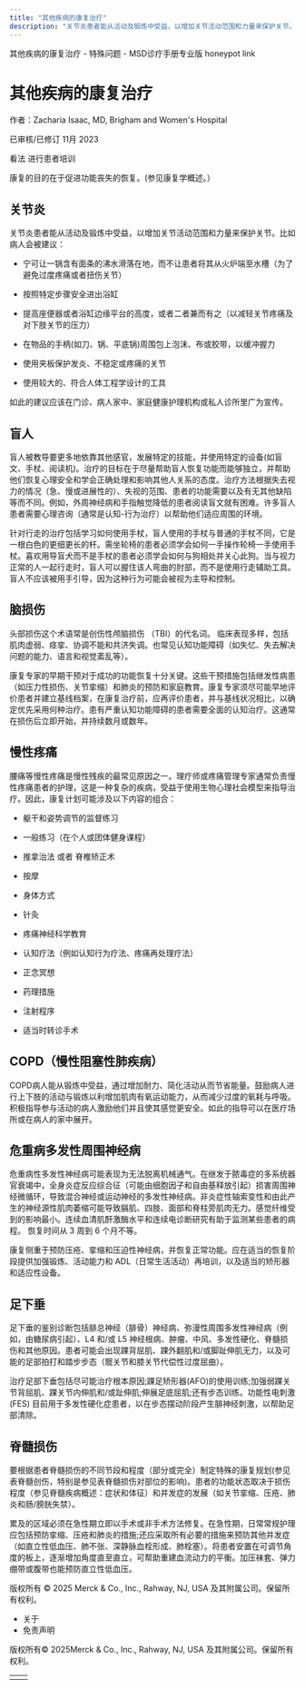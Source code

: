 ```yaml
---
title: "其他疾病的康复治疗"
description: "关节炎患者能从活动及锻炼中受益，以增加关节活动范围和力量来保护关节。比如病人会被建议："
---
```


﻿其他疾病的康复治疗 \- 特殊问题 \- MSD诊疗手册专业版 honeypot link

# 其他疾病的康复治疗

作者：Zacharia Isaac, MD, Brigham and Women's Hospital

已审核/已修订 11月 2023

看法 进行患者培训

康复的目的在于促进功能丧失的恢复。(参见康复学概述。）

## 关节炎

关节炎患者能从活动及锻炼中受益，以增加关节活动范围和力量来保护关节。比如病人会被建议：

- 宁可让一锅含有面条的沸水滑落在地，而不让患者将其从火炉端至水槽（为了避免过度疼痛或者扭伤关节）

- 按照特定步骤安全进出浴缸

- 提高座便器或者浴缸边缘平台的高度，或者二者兼而有之（以减轻关节疼痛及对下肢关节的压力）

- 在物品的手柄(如刀、锅、平底锅)周围包上泡沫、布或胶带，以缓冲握力

- 使用夹板保护发炎、不稳定或疼痛的关节

- 使用较大的、符合人体工程学设计的工具


如此的建议应该在门诊、病人家中、家庭健康护理机构或私人诊所里广为宣传。

## 盲人

盲人被教导要更多地依靠其他感官，发展特定的技能，并使用特定的设备(如盲文、手杖、阅读机)。治疗的目标在于尽量帮助盲人恢复功能而能够独立，并帮助他们恢复心理安全和学会正确处理和影响其他人关系的态度。治疗方法根据失去视力的情况（急、慢或进展性的）、失视的范围、患者的功能需要以及有无其他缺陷等而不同。例如，外周神经病和手指触觉降低的患者阅读盲文就有困难。许多盲人患者需要心理咨询（通常是认知-行为治疗）以帮助他们适应周围的环境。

针对行走的治疗包括学习如何使用手杖，盲人使用的手杖与普通的手杖不同，它是一根白色的更细更长的杆。需坐轮椅的患者必须学会如何一手操作轮椅一手使用手杖。喜欢用导盲犬而不是手杖的患者必须学会如何与狗相处并关心此狗。当与视力正常的人一起行走时，盲人可以握住该人弯曲的肘部，而不是使用行走辅助工具。盲人不应该被用手引导，因为这种行为可能会被视为主导和控制。

## 脑损伤

头部损伤这个术语常是创伤性颅脑损伤 （TBI）的代名词。 临床表现多样，包括肌肉虚弱、痉挛、协调不能和共济失调。也常见认知功能障碍（如失忆、失去解决问题的能力、语言和视觉紊乱等）。

康复专家的早期干预对于成功的功能恢复十分关键。这些干预措施包括继发性病患（如压力性损伤、关节挛缩）和肺炎的预防和家庭教育。康复专家须尽可能早地评价患者并建立基线档案，在康复治疗前，应再评价患者，并与基线状况相比，以确定优先采用何种治疗。患有严重认知功能障碍的患者需要全面的认知治疗。这通常在损伤后立即开始，并持续数月或数年。

## 慢性疼痛

腰痛等慢性疼痛是慢性残疾的最常见原因之一。理疗师或疼痛管理专家通常负责慢性疼痛患者的护理，这是一种复杂的疾病，受益于使用生物心理社会模型来指导治疗。因此，康复计划可能涉及以下内容的组合：

- 躯干和姿势调节的监督练习

- 一般练习（在个人或团体健身课程）

- 推拿治法 或者 脊椎矫正术

- 按摩

- 身体方式

- 针灸

- 疼痛神经科学教育

- 认知疗法（例如认知行为疗法、疼痛再处理疗法）

- 正念冥想

- 药理措施

- 注射程序

- 适当时转诊手术


## COPD（慢性阻塞性肺疾病）

COPD病人能从锻炼中受益，通过增加耐力、简化活动从而节省能量。鼓励病人进行上下肢的活动与锻炼以利增加肌肉有氧运动能力，从而减少过度的氧耗与呼吸。积极指导参与活动的病人激励他们并且使其感觉更安全。如此的指导可以在医疗场所或在病人的家中展开。

## 危重病多发性周围神经病

危重病性多发性神经病可能表现为无法脱离机械通气。在继发于脓毒症的多系统器官衰竭中，全身炎症反应综合征（可能由细胞因子和自由基释放引起）损害周围神经微循环，导致混合神经或运动神经的多发性神经病。非炎症性轴索变性和由此产生的神经源性肌肉萎缩可能导致膈肌、四肢、面部和脊柱旁肌肉无力。感觉纤维受到的影响最小。连续血清肌酐激酶水平和连续电诊断研究有助于监测某些患者的病程。 恢复时间从 3 周到 6 个月不等。

康复侧重于预防压疮、挛缩和压迫性神经病，并恢复正常功能。应在适当的恢复阶段提供加强锻炼、活动能力和 ADL（日常生活活动）再培训，以及适当的矫形器和适应性设备。

## 足下垂

足下垂的鉴别诊断包括腓总神经（腓骨）神经病、弥漫性周围多发性神经病（例如，由糖尿病引起）、L4 和/或 L5 神经根病、肿瘤、中风、多发性硬化、脊髓损伤和其他原因。患者可能会出现踝背屈肌、踝外翻肌和/或脚趾伸肌无力，以及可能的足部拍打和踏步步态（髋关节和膝关节代偿性过度屈曲）。

治疗足部下垂包括尽可能治疗根本原因;踝足矫形器(AFO)的使用训练;加强弱踝关节背屈肌、踝关节内伸肌和/或趾伸肌;伸展足底屈肌;还有步态训练。功能性电刺激 (FES) 目前用于多发性硬化症患者，以在步态摆动阶段产生腓神经刺激，以帮助足部清除。

## 脊髓损伤

要根据患者脊髓损伤的不同节段和程度（部分或完全）制定特殊的康复规划(参见表脊髓创伤，特别是参见表脊髓损伤对部位的影响)。患者的功能状态取决于损伤程度（参见脊髓疾病概述：症状和体征）和并发症的发展（如关节挛缩、压疮、肺炎和肠/膀胱失禁）。

累及的区域必须在急性期立即以手术或非手术方法修复。在急性期，日常常规护理应包括预防挛缩、压疮和肺炎的措施;还应采取所有必要的措施来预防其他并发症（如直立性低血压、肺不张、深静脉血栓形成、肺栓塞）。将患者安置在可调节角度的板上，逐渐增加角度直至直立，可帮助重建血流动力的平衡。加压袜套、弹力绷带或腹带也能预防直立性低血压。



版权所有 © 2025
Merck & Co., Inc., Rahway, NJ, USA 及其附属公司。保留所有权利。

- 关于
- 免责声明

版权所有© 2025Merck & Co., Inc., Rahway, NJ, USA 及其附属公司。保留所有权利。

|     |     |
| --- | --- |
|  |  |